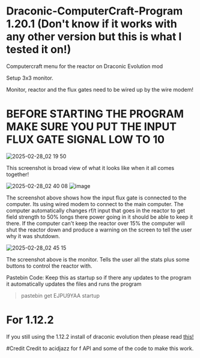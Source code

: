 # Draconic-ComputerCraft-Program 1.20.1 (Don't know if it works with any other version but this is what I tested it on!)
Computercraft menu for the reactor on Draconic Evolution mod

Setup 3x3 monitor.

Monitor, reactor and the flux gates need to be wired up by the wire modem!

# **BEFORE STARTING THE PROGRAM MAKE SURE YOU PUT THE INPUT FLUX GATE SIGNAL LOW TO 10**

![2025-02-28_02 19 50](https://github.com/user-attachments/assets/2ffc4336-6df0-46bf-a9aa-1f42c693c80f)

This screenshot is broad view of what it looks like when it all comes together!

![2025-02-28_02 40 08](https://github.com/user-attachments/assets/0a5941b1-9617-4e7b-bb0e-683837bade41)
![image](https://github.com/user-attachments/assets/3ec94c84-678f-4b00-89cb-e3c58bc97799)


The screenshot above shows how the input flux gate is connected to the computer. Its using wired modem to connect to the main computer. The computer automatically changes rf/t input that goes in the reactor to get field strength to 50% longs there power going in it should be able to keep it there. If the computer can't keep the reactor over 15% the computer will shut the reactor down and produce a warning on the screen to tell the user why it was shutdown.

![2025-02-28_02 45 15](https://github.com/user-attachments/assets/97e80a08-7cfd-4bb5-8099-70bb1a7768e2)

The screenshot above is the monitor. Tells the user all the stats plus some buttons to control the reactor with.

Pastebin Code:
Keep this as startup so if there any updates to the program it automatically updates the files and runs the program

>pastebin get EJPU9YAA startup

# For 1.12.2
If you still using the 1.12.2 install of draconic evolution then please read [this!](https://github.com/StormFusions/Draconic-ComputerCraft-Program/blob/1.12.2/README.md)

#Credit
Credit to acidjazz for f API and some of the code to make this work.
